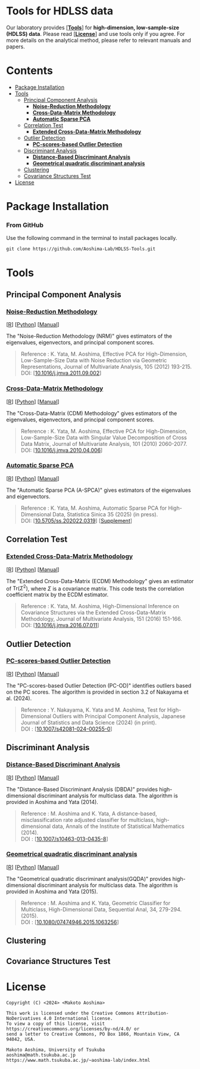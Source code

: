 # Tools for HDLSS data <!-- omit in toc -->
Our laboratory provides [**[Tools](#tools)**] for **high-dimension, low-sample-size (HDLSS) data**.
 Please read [**[License](#license)**] and use tools only if you agree. For more details on the analytical method, please refer to relevant manuals and papers.

# Contents <!-- omit in toc -->
- [Package Installation](#package-installation)
- [Tools](#tools)
  - [Principal Component Analysis](#principal-component-analysis)
    - [**Noise-Reduction Methodology**](#noise-reduction-methodology)
    - [**Cross-Data-Matrix Methodology**](#cross-data-matrix-methodology)
    - [**Automatic Sparse PCA**](#automatic-sparse-pca)
  - [Correlation Test](#correlation-test)
    - [**Extended Cross-Data-Matrix Methodology**](#extended-cross-data-matrix-methodology)
  - [Outlier Detection](#outlier-detection)
    - [**PC-scores-based Outlier Detection**](#pc-scores-based-outlier-detection)
  - [Discriminant Analysis](#discriminant-analysis)
    - [**Distance-Based Discriminant Analysis**](#distance-based-discriminant-analysis)
    - [**Geometrical quadratic discriminant analysis**](#geometrical-quadratic-discriminant-analysis)
  - [Clustering](#clustering)
  - [Covariance Structures Test](#covariance-structures-test)
- [License](#license)

# Package Installation
### From GitHub<!-- omit in toc -->
Use the following command in the terminal to install packages locally.
```console
git clone https://github.com/Aoshima-Lab/HDLSS-Tools.git
```

# Tools
## Principal Component Analysis
### **[Noise-Reduction Methodology](NRM/)**
   [[R](NRM/NRM.r)] [[Python](NRM/NRM.py)] [[Manual](NRM/NRM.pdf)]

   The "Noise-Reduction Methodology (NRM)" gives estimators of the eigenvalues, eigenvectors, and principal component scores.

   >   Reference : K. Yata, M. Aoshima, Effective PCA for High-Dimension, Low-Sample-Size Data with Noise Reduction via Geometric Representations, Journal of Multivariate Analysis, 105 (2012) 193-215.  
      DOI: [[10.1016/j.jmva.2011.09.002](https://www.sciencedirect.com/science/article/pii/S0047259X11001904)]

### **[Cross-Data-Matrix Methodology](CDM/)**
   [[R](CDM/CDM.r)] [[Python](CDM/CDM.py)] [[Manual](CDM/CDM.pdf)]

   The "Cross-Data-Matrix (CDM) Methodology" gives estimators of the eigenvalues, eigenvectors, and principal component scores.

   >   Reference : K. Yata, M. Aoshima, Effective PCA for High-Dimension, Low-Sample-Size Data with Singular Value Decomposition of Cross Data Matrix, Journal of Multivariate Analysis, 101 (2010) 2060-2077.  
      DOI: [[10.1016/j.jmva.2010.04.006](https://www.sciencedirect.com/science/article/pii/S0047259X10000904)]

### **[Automatic Sparse PCA](A-SPCA/)**
   [[R](A-SPCA/ASPCA.r)] [[Python](A-SPCA/ASPCA.py)] [[Manual](A-SPCA/ASPCA.pdf)]

   The "Automatic Sparse PCA (A-SPCA)" gives estimators of the eigenvalues and eigenvectors.

   >  Reference : K. Yata, M. Aoshima, Automatic Sparse PCA for High-Dimensional Data, Statistica Sinica 35 (2025) (in press).  
      DOI: [[10.5705/ss.202022.0319](https://www3.stat.sinica.edu.tw/ss_newpaper/SS-2022-0319_na.pdf)] [[Supplement](https://www3.stat.sinica.edu.tw/preprint/supp/2022-0319_supp.pdf)]

## Correlation Test
### **[Extended Cross-Data-Matrix Methodology](ECDM/)**
   [[R](ECDM/ECDM.r)] [[Python](ECDM/ECDM.py)] [[Manual](ECDM/ECDM.pdf)]

   The "Extended Cross-Data-Matrix (ECDM) Methodology" gives an estimator of $\mathrm{Tr}(\Sigma^2)$, where $\Sigma$ is a  covariance matrix. This code tests the correlation coefficient matrix by the ECDM estimator.

   >   Reference : K. Yata, M. Aoshima, High-Dimensional Inference on Covariance Structures via the Extended Cross-Data-Matrix Methodology, Journal of Multivariate Analysis, 151 (2016) 151-166.  
      DOI: [[10.1016/j.jmva.2016.07.011](https://www.sciencedirect.com/science/article/pii/S0047259X16300550)]

## Outlier Detection
### **[PC-scores-based Outlier Detection](PC-OD/)**
   [[R](PC-OD/PC_OD.r)] [[Python](PC-OD/PC_OD.py)] [[Manual](PC-OD/PC_OD.pdf)]

   The "PC-scores-based Outlier Detection (PC-OD)" identifies outliers based on the PC scores. The algorithm is provided in section 3.2 of Nakayama et al. (2024).

   >   Reference : Y. Nakayama, K. Yata and M. Aoshima, Test for High-Dimensional Outliers with Principal Component Analysis, Japanese Journal of Statistics and Data Science (2024) (in print).  
    DOI : [[10.1007/s42081-024-00255-0](https://link.springer.com/article/10.1007/s42081-024-00255-0)]

## Discriminant Analysis
### **[Distance-Based Discriminant Analysis](DBDA/)**
   [[R](DBDA/DBDA.r)] [[Python](DBDA/DBDA.py)] [[Manual](DBDA/DBDA.pdf)]

   The "Distance-Based Discriminant Analysis (DBDA)" provides high-dimensional discriminant analysis for multiclass data. The algorithm is provided in Aoshima and Yata (2014).

   >   Reference : M. Aoshima and K. Yata, A distance-based, misclassification rate adjusted classifier for multiclass, high-dimensional data, Annals of the Institute of Statistical Mathematics (2014).  
    DOI : [[10.1007/s10463-013-0435-8](https://link.springer.com/article/10.1007/s10463-013-0435-8)]

### **[Geometrical quadratic discriminant analysis](GQDA/)**
   [[R](GQDA/GQDA.R)] [[Python](GQDA/GQDA.py)] [[Manual](GQDA/GQDA.pdf)]
   
   The "Geometrical quadratic discriminant analysis(GQDA)" provides high-dimensional discriminant analysis for multiclass data. The algorithm is provided in Aoshima and Yata (2015).
   >   Reference : M. Aoshima and K. Yata, Geometric Classifier for Multiclass, High-Dimensional Data, Sequential Anal, 34, 279-294. (2015).  
    DOI : [[10.1080/07474946.2015.1063256](https://www.tandfonline.com/doi/full/10.1080/07474946.2015.1063256)]

## Clustering

## Covariance Structures Test

# License
```
Copyright (C) <2024> <Makoto Aoshima>

This work is licensed under the Creative Commons Attribution-NoDerivatives 4.0 International license.
To view a copy of this license, visit https://creativecommons.org/licenses/by-nd/4.0/ or
send a letter to Creative Commons, PO Box 1866, Mountain View, CA 94042, USA.

Makoto Aoshima, University of Tsukuba
aoshima@math.tsukuba.ac.jp
https://www.math.tsukuba.ac.jp/~aoshima-lab/index.html
```